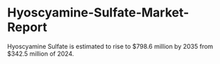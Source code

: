# Hyoscyamine-Sulfate-Market-Report
 Hyoscyamine Sulfate is estimated to rise to $798.6 million by 2035 from $342.5 million of 2024.
